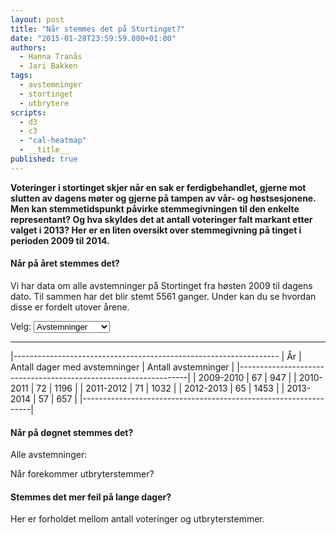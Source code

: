 ```yaml
---
layout: post
title: "Når stemmes det på Stortinget?"
date: "2015-01-28T23:59:59.000+01:00"
authors: 
  - Hanna Tranås
  - Jari Bakken
tags: 
  - avstemninger
  - stortinget
  - utbrytere
scripts: 
  - d3
  - c3
  - "cal-heatmap"
  - __title__
published: true
---
```


**Voteringer i stortinget skjer når en sak er ferdigbehandlet, gjerne mot slutten av dagens møter og gjerne på tampen av vår- og høstsesjonene. Men kan stemmetidspunkt påvirke stemmegivningen til den enkelte representant? Og hva skyldes det at antall voteringer falt markant etter valget i 2013? Her er en liten oversikt over stemmegivning på tinget i perioden 2009 til 2014.**

#### Når på året stemmes det?

Vi har data om alle avstemninger på Stortinget fra høsten 2009 til dagens dato. Til sammen har det blir stemt 5561 ganger. Under kan du se hvordan disse er fordelt utover årene.

Velg: <select id="nar-stemmes-det-pa-stortinget-calendar-select"><option>Avstemninger</option><option>Utbryterstemmer</option></select>

<div id="nar-stemmes-det-pa-stortinget-calendar"></div>
<hr>

|------------------------------------------------------------------
| År        | Antall dager med avstemninger | Antall avstemninger |
|-----------------------------------------------------------------|
| 2009-2010 | 67                            | 947                 |
| 2010-2011 | 72                            | 1196                |
| 2011-2012 | 71                            | 1032                |
| 2012-2013 | 65                            | 1453                |
| 2013-2014 | 57                            | 657                 |
|-----------------------------------------------------------------|

<div id="nar-stemmes-det-pa-stortinget-day-counts"></div>

#### Når på døgnet stemmes det?

Alle avstemninger:

<div id="nar-stemmes-det-pa-stortinget-hours"></div>

Når forekommer utbryterstemmer?

<div id="nar-stemmes-det-pa-stortinget-rebel-hours"></div>

#### Stemmes det mer feil på lange dager?

Her er forholdet mellom antall voteringer og utbryterstemmer.

<div id="nar-stemmes-det-pa-stortinget-scatter"></div>

